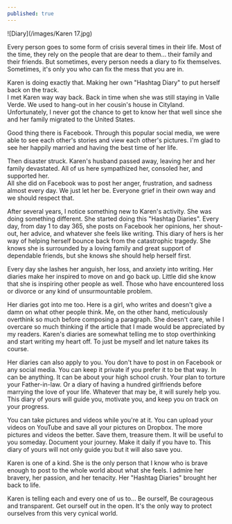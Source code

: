 ```yaml
---
published: true
---
```

![Diary](/images/Karen 17.jpg)

Every person goes to some form of crisis several times in their life. Most of the time, they rely on the people that are dear to them... their family and their friends.
But sometimes, every person needs a diary to fix themselves. 
Sometimes, it's only you who can fix the mess that you are in.

Karen is doing exactly that. Making her own "Hashtag Diary" to put herself back on the track.  
I met Karen way way back. Back in time when she was still staying in Valle Verde. We used to hang-out in her cousin's house in Cityland. 
Unfortunately, I never got the chance to get to know her that well since she and her family migrated to the United States. 

Good thing there is Facebook. Through this popular social media, we were able to see each other's stories and view each other's pictures. 
I'm glad to see her happily married and having the best time of her life. 

Then disaster struck. Karen's husband passed away, leaving her and her family devastated. 
All of us here sympathized her, consoled her, and supported her.  
All she did on Facebook was to post her anger, frustration, and sadness almost every day. We just let her be.
Everyone grief in their own way and we should respect that. 

After several years, I notice something new to Karen's activity. She was doing something different. She started doing this "Hashtag Diaries". 
Every day, from day 1 to day 365, she posts on Facebook her opinions, her shout-out, her advice, and whatever she feels like writing. 
This diary of hers is her way of helping herself bounce back from the catastrophic tragedy. 
She knows she is surrounded by a loving family and great support of dependable friends, but she knows she should help herself first. 

Every day she lashes her anguish, her loss, and anxiety into writing. Her diaries make her inspired to move on and go back up. 
Little did she know that she is inspiring other people as well. Those who have encountered loss or divorce or any kind of unsurmountable problem. 

Her diaries got into me too. 
Here is a girl, who writes and doesn't give a damn on what other people think.
Me, on the other hand, meticulously overthink so much before composing a paragraph. 
She doesn't care, while I overcare so much thinking if the article that I made would be appreciated by my readers. 
Karen's diaries are somewhat telling me to stop overthinking and start writing my heart off. 
To just be myself and let nature takes its course. 

Her diaries can also apply to you. You don't have to post in on Facebook or any social media. 
You can keep it private if you prefer it to be that way. In can be anything. 
It can be about your high school crush. Your plan to torture your Father-in-law. Or a diary of having a hundred girlfriends before marrying the love of your life. 
Whatever that may be, it will surely help you. This diary of yours will guide you, motivate you, and keep you on track on your progress.

You can take pictures and videos while you're at it. You can upload your videos on YouTube and save all your pictures on Dropbox. 
The more pictures and videos the better. Save them, treasure them. It will be useful to you someday. 
Document your journey. Make it daily if you have to. 
This diary of yours will not only guide you but it will also save you.

Karen is one of a kind. She is the only person that I know who is brave enough to post to the whole world about what she feels. 
I admire her bravery, her passion, and her tenacity. 
Her "Hashtag Diaries" brought her back to life. 

Karen is telling each and every one of us to... 
Be ourself, Be courageous and transparent. Get ourself out in the open. 
It's the only way to protect ourselves from this very cynical world.  